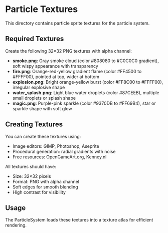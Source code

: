# Particle Textures

This directory contains particle sprite textures for the particle system.

## Required Textures

Create the following 32×32 PNG textures with alpha channel:

- **smoke.png**: Gray smoke cloud (color #808080 to #C0C0C0 gradient), soft wispy appearance with transparency
- **fire.png**: Orange-red-yellow gradient flame (color #FF4500 to #FFFF00), pointed at top, wider at bottom
- **explosion.png**: Bright orange-yellow burst (color #FF8C00 to #FFFF00), irregular explosive shape
- **water_splash.png**: Light blue water droplets (color #87CEEB), multiple small droplets or splash shape
- **magic.png**: Purple-pink sparkle (color #9370DB to #FF69B4), star or sparkle shape with soft glow

## Creating Textures

You can create these textures using:
- Image editors: GIMP, Photoshop, Aseprite
- Procedural generation: radial gradients with noise
- Free resources: OpenGameArt.org, Kenney.nl

All textures should have:
- Size: 32×32 pixels
- Format: PNG with alpha channel
- Soft edges for smooth blending
- High contrast for visibility

## Usage

The ParticleSystem loads these textures into a texture atlas for efficient rendering.
